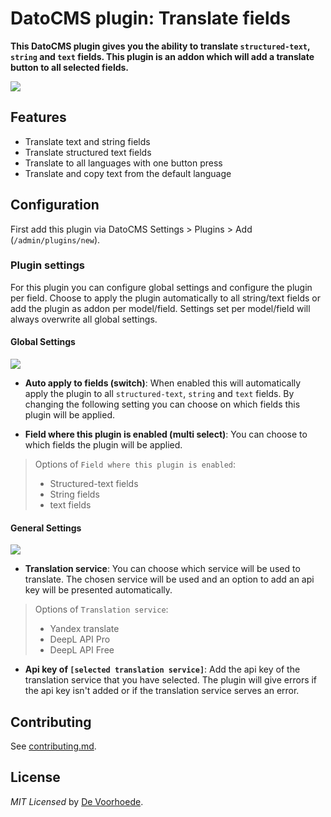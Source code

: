 # DatoCMS plugin: Translate fields

**This DatoCMS plugin gives you the ability to translate `structured-text`, `string` and `text` fields. This plugin is an addon which will add a translate button to all selected fields.**

![](https://github.com/voorhoede/datocms-plugin-translate-fields/raw/main/docs/translate-fields.png)

## Features

* Translate text and string fields
* Translate structured text fields
* Translate to all languages with one button press
* Translate and copy text from the default language

## Configuration

First add this plugin via DatoCMS Settings > Plugins > Add (`/admin/plugins/new`).

### Plugin settings

For this plugin you can configure global settings and configure the plugin per field. Choose to apply the plugin automatically to all string/text fields or add the plugin as addon per model/field. Settings set per model/field will always overwrite all global settings.

#### **Global Settings**

![](https://github.com/voorhoede/datocms-plugin-translate-fields/raw/main/docs/translate-fields-global-settings.png)

- **Auto apply to fields (switch)**: When enabled this will automatically apply the plugin to all `structured-text`, `string` and `text` fields.
By changing the following setting you can choose on which fields this plugin will be applied.

- **Field where this plugin is enabled (multi select)**: You can choose to which fields the plugin will be applied.

> Options of `Field where this plugin is enabled`:
> * Structured-text fields
> * String fields
> * text fields

#### **General Settings**

![](https://github.com/voorhoede/datocms-plugin-translate-fields/raw/main/docs/translate-fields-general-settings.png)

- **Translation service**: You can choose which service will be used to translate. The chosen service will be used and an option to add an api key will be presented automatically.

> Options of `Translation service`:
> * Yandex translate
> * DeepL API Pro
> * DeepL API Free

- **Api key of `[selected translation service]`**: Add the api key of the translation service that you have selected. The plugin will give errors if the api key isn't added or if the translation service serves an error.

## Contributing

See [contributing.md](https://github.com/voorhoede/datocms-plugin-translate-fields/blob/main/contributing.md).

## License

*MIT Licensed* by [De Voorhoede](https://www.voorhoede.nl).
